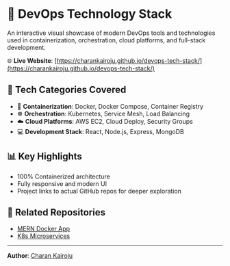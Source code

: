 # 🚀 DevOps Technology Stack

An interactive visual showcase of modern DevOps tools and technologies used in containerization, orchestration, cloud platforms, and full-stack development.

🌐 **Live Website**: [https://charankairoju.github.io/devops-tech-stack/](https://charankairoju.github.io/devops-tech-stack/)

## 🔧 Tech Categories Covered
- 🐳 **Containerization**: Docker, Docker Compose, Container Registry
- ☸️ **Orchestration**: Kubernetes, Service Mesh, Load Balancing
- ☁️ **Cloud Platforms**: AWS EC2, Cloud Deploy, Security Groups
- 💻 **Development Stack**: React, Node.js, Express, MongoDB

## 📊 Key Highlights
- 100% Containerized architecture
- Fully responsive and modern UI
- Project links to actual GitHub repos for deeper exploration

## 📁 Related Repositories
- [MERN Docker App](https://github.com/CharanKairoju/mern-docker-app)
- [K8s Microservices](https://github.com/CharanKairoju/k8s-microservices)

---

**Author**: [Charan Kairoju](https://www.linkedin.com/in/charankairoju)
